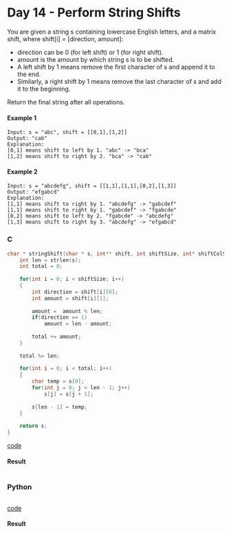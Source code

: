 # Day 14 - Perform String Shifts
You are given a string s containing lowercase English letters, and a matrix shift, where shift[i] = [direction, amount]:

* direction can be 0 (for left shift) or 1 (for right shift). 
* amount is the amount by which string s is to be shifted.
* A left shift by 1 means remove the first character of s and append it to the end.
* Similarly, a right shift by 1 means remove the last character of s and add it to the beginning.

Return the final string after all operations.

#### Example 1
```
Input: s = "abc", shift = [[0,1],[1,2]]
Output: "cab"
Explanation: 
[0,1] means shift to left by 1. "abc" -> "bca"
[1,2] means shift to right by 2. "bca" -> "cab"
```

#### Example 2
```
Input: s = "abcdefg", shift = [[1,1],[1,1],[0,2],[1,3]]
Output: "efgabcd"
Explanation:  
[1,1] means shift to right by 1. "abcdefg" -> "gabcdef"
[1,1] means shift to right by 1. "gabcdef" -> "fgabcde"
[0,2] means shift to left by 2. "fgabcde" -> "abcdefg"
[1,3] means shift to right by 3. "abcdefg" -> "efgabcd"
```

### C
```C
char * stringShift(char * s, int** shift, int shiftSize, int* shiftColSize){
    int len = strlen(s);
    int total = 0;
    
    for(int i = 0; i < shiftSize; i++)
    {
        int direction = shift[i][0];
        int amount = shift[i][1];
        
        amount =  amount % len;
        if(direction == 1)
            amount = len - amount;
        
        total += amount;
    }
    
    total %= len;
    
    for(int i = 0; i < total; i++)
    {
        char temp = s[0];
        for(int j = 0; j < len - 1; j++)
            s[j] = s[j + 1];
        
        s[len - 1] = temp;
    }
    
    return s;
}
```
[code](C/perform-string-shifts.c)

#### Result
```

```

### Python
```python

```
[code](Python/perform-string-shifts.py)

#### Result
```

```
